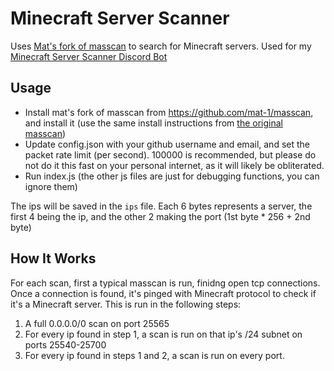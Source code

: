 # Minecraft Server Scanner
Uses [Mat's fork of masscan](https://github.com/mat-1/masscan) to search for Minecraft servers. Used for my [Minecraft Server Scanner Discord Bot](https://github.com/kgurchiek/Minecraft-Server-Scanner-Discord-Bot)

## Usage
- Install mat's fork of masscan from https://github.com/mat-1/masscan, and install it \(use the same install instructions from [the original masscan](https://github.com/robertdavidgraham/masscan)\)
- Update config.json with your github username and email, and set the packet rate limit (per second). 100000 is recommended, but please do not do it this fast on your personal internet, as it will likely be obliterated.
- Run index.js (the other js files are just for debugging functions, you can ignore them)

The ips will be saved in the `ips` file. Each 6 bytes represents a server, the first 4 being the ip, and the other 2 making the port (1st byte * 256 + 2nd byte)


## How It Works
For each scan, first a typical masscan is run, finidng open tcp connections. Once a connection is found, it's pinged with Minecraft protocol to check if it's a Minecraft server. This is run in the following steps:
1. A full 0.0.0.0/0 scan on port 25565
2. For every ip found in step 1, a scan is run on that ip's /24 subnet on ports 25540-25700
3. For every ip found in steps 1 and 2, a scan is run on every port.
